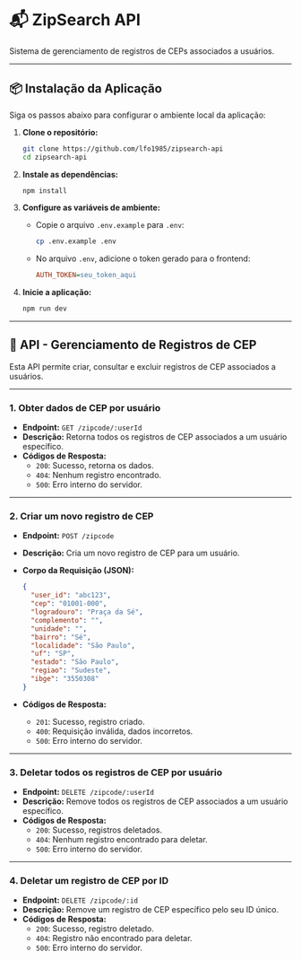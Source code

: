 
# 📬 ZipSearch API

Sistema de gerenciamento de registros de CEPs associados a usuários.

---

## 📦 Instalação da Aplicação

Siga os passos abaixo para configurar o ambiente local da aplicação:

1. **Clone o repositório:**

   ```bash
   git clone https://github.com/lfo1985/zipsearch-api
   cd zipsearch-api
   ```

2. **Instale as dependências:**

   ```bash
   npm install
   ```

3. **Configure as variáveis de ambiente:**

   - Copie o arquivo `.env.example` para `.env`:

     ```bash
     cp .env.example .env
     ```

   - No arquivo `.env`, adicione o token gerado para o frontend:

     ```ini
     AUTH_TOKEN=seu_token_aqui
     ```

4. **Inicie a aplicação:**

   ```bash
   npm run dev
   ```

---

## 🔌 API - Gerenciamento de Registros de CEP

Esta API permite criar, consultar e excluir registros de CEP associados a usuários.

---

### 1. Obter dados de CEP por usuário

- **Endpoint:** `GET /zipcode/:userId`
- **Descrição:** Retorna todos os registros de CEP associados a um usuário específico.
- **Códigos de Resposta:**
  - `200`: Sucesso, retorna os dados.
  - `404`: Nenhum registro encontrado.
  - `500`: Erro interno do servidor.

---

### 2. Criar um novo registro de CEP

- **Endpoint:** `POST /zipcode`
- **Descrição:** Cria um novo registro de CEP para um usuário.
- **Corpo da Requisição (JSON):**

  ```json
  {
    "user_id": "abc123",
    "cep": "01001-000",
    "logradouro": "Praça da Sé",
    "complemento": "",
    "unidade": "",
    "bairro": "Sé",
    "localidade": "São Paulo",
    "uf": "SP",
    "estado": "São Paulo",
    "regiao": "Sudeste",
    "ibge": "3550308"
  }
  ```

- **Códigos de Resposta:**
  - `201`: Sucesso, registro criado.
  - `400`: Requisição inválida, dados incorretos.
  - `500`: Erro interno do servidor.

---

### 3. Deletar todos os registros de CEP por usuário

- **Endpoint:** `DELETE /zipcode/:userId`
- **Descrição:** Remove todos os registros de CEP associados a um usuário específico.
- **Códigos de Resposta:**
  - `200`: Sucesso, registros deletados.
  - `404`: Nenhum registro encontrado para deletar.
  - `500`: Erro interno do servidor.

---

### 4. Deletar um registro de CEP por ID

- **Endpoint:** `DELETE /zipcode/:id`
- **Descrição:** Remove um registro de CEP específico pelo seu ID único.
- **Códigos de Resposta:**
  - `200`: Sucesso, registro deletado.
  - `404`: Registro não encontrado para deletar.
  - `500`: Erro interno do servidor.
